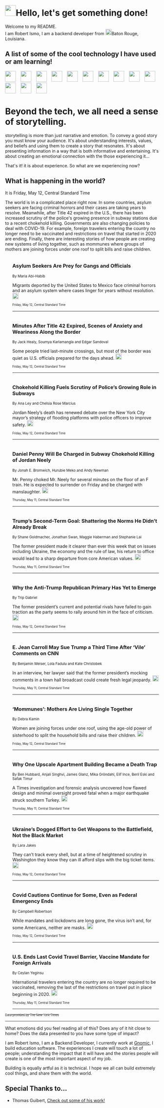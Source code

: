 <h1><img src="https://emojis.slackmojis.com/emojis/images/1643514375/3493/hot-coffee.gif?1643514375" width="35"/>Hello, let's get something done!</h1>

<p>Welcome to my README.<br/>
I am Robert Ismo, I am a backend developer from <img src="https://emojis.slackmojis.com/emojis/images/1638395689/50435/moulin_rouge.png?1638395689" width="20"/>Baton Rouge, Louisiana.</p>
<h2>A list of some of the cool technology I have used or am learning!</h2>
<p>
<img src="https://emojis.slackmojis.com/emojis/images/1643516091/21142/meow_bongotap.gif?1643516091" width="35" alt="">
<img src="https://img.shields.io/badge/Favorite%20Frontend%20Framework-SvelteKit-f83903" alt="">
<img src="https://img.shields.io/badge/Second%20Favorite-Vue-40b581" alt="">
<img src="https://img.shields.io/badge/Most%20Used%20Runtime-Nodejs-78b061" alt="">
<img src="https://emojis.slackmojis.com/emojis/images/1643517416/34482/fire.gif?1643517416" width="35" alt="">
<img src="https://img.shields.io/badge/Javascript%20But%20Better-Typescript-0078ca" alt="">
<img src="https://img.shields.io/badge/Favorite%20Language-Elixir-3e244d" alt="">
<img src="https://img.shields.io/badge/Containerize%20Everything-Docker-6ac9ef" alt="">
<img src="https://emojis.slackmojis.com/emojis/images/1643514596/5999/meow_party.gif?1643514596" width="35" alt="">
<img src="https://img.shields.io/badge/API%20Love%20Language-Graphql-de32a5" alt="">
<img src="https://img.shields.io/badge/Our%20Favorite%20Version%20Controller-Git-e94f33" alt="">
<img src="https://img.shields.io/badge/Favorite%20Database-Redis-d42d1d" alt="">
<img src="https://emojis.slackmojis.com/emojis/images/1643514559/5584/deployparrot.gif?1643514559" width="35" alt="">
<img src="https://img.shields.io/badge/Container%20Interstate-RabbitMQ-f66200" alt="">
<img src="https://img.shields.io/badge/Gotta%20Learn-Kubernetes-316adf" alt="">
<img src="https://img.shields.io/badge/Really%20Mature%20Now-WASM-654fef" alt="">
<img src="https://emojis.slackmojis.com/emojis/images/1666642497/61942/dance_vibe.gif?1666642497" width="35" alt="">
<img src="https://img.shields.io/badge/For%20My%20M1-ARM64-657d96" alt="">
<img src="https://img.shields.io/badge/Loving%20This%20So%20Much-TailwindCSS-17bcb5" alt="">
<img src="https://img.shields.io/badge/Cool%20Build%20Tool-Vite-f9cb24" alt="">
<img src="https://emojis.slackmojis.com/emojis/images/1669231376/62819/working-on-it.gif?1669231376" width="35" alt="">
<img src="https://img.shields.io/badge/Fun%20and%20Easy%20Database-MongoDB-5f8c49" alt="">
<img src="https://img.shields.io/badge/JS%20Life%20Support-NPM-c73737" alt="">
<img src="https://img.shields.io/badge/I%20Liked%20It-DynamoDB-0073b9" alt="">
<img src="https://emojis.slackmojis.com/emojis/images/1643514045/46/question.gif?1643514045" width="35" alt="">
<img src="https://img.shields.io/badge/cool-React-60d6f9" alt="">
<img src="https://img.shields.io/badge/Future%20Big%20Project-Lambda-f37e00" alt="">
<img src="https://img.shields.io/badge/NPM%20But%20Better-PNPM-f1aa07" alt="">
<img src="https://emojis.slackmojis.com/emojis/images/1643514943/9662/fbwow.gif?1643514943" width="35" alt="">
<img src="https://img.shields.io/badge/First%20Language-C-662079" alt="">
<img src="https://img.shields.io/badge/Where%20I%20Deploy%20Frontend-Vercel-000000" alt="">
<img src="https://img.shields.io/badge/Who%20Does%20not%20Want%20an%20App-Swift-f9492a" alt="">
<img src="https://emojis.slackmojis.com/emojis/images/1643514058/151/javascript.png?1643514058" width="35" alt="">
<img src="https://img.shields.io/badge/cool-Python-fbd542" alt="">
<img src="https://img.shields.io/badge/Favorite%20Something-Stripe-656cdc" alt="">
<img src="https://img.shields.io/badge/Of%20Course-HTML5-ed6327" alt="">
<img src="https://emojis.slackmojis.com/emojis/images/1660415405/60731/bomb.gif?1660415405" width="35" alt="">
<img src="https://img.shields.io/badge/hate-CSS-2964ec" alt="">
<img src="https://img.shields.io/badge/Learning-CircleCI-141215" alt="">
<img src="https://img.shields.io/badge/Learning-Rust-fbbb3b" alt="">
<img src="https://emojis.slackmojis.com/emojis/images/1660415397/60712/writing-hand.gif?1660415397" width="35" alt="">
<img src="https://img.shields.io/badge/Dev%20Browser%20of%20Choice-Firefox-cc4e26" alt="">
<img src="https://img.shields.io/badge/Recoverying%20From%20Windows-UNIX-1781e3" alt="">
<img src="https://img.shields.io/badge/LOVE-LogSeq-90c1c2" alt="">
<img src="https://emojis.slackmojis.com/emojis/images/1643514066/223/kirby.gif?1643514066" width="35" alt="">
<img src="https://img.shields.io/badge/Daily%20Driver-MacOS-e6e6e8" alt="">
<img src="https://img.shields.io/badge/Git%20Server-Github-000000" alt="">
<img src="https://img.shields.io/badge/enjoyable-EC2-f17428" alt="">
<img src="https://emojis.slackmojis.com/emojis/images/1643514239/2069/excited.gif?1643514239" width="35" alt="">
</p>
<h1>Beyond the tech, we all need a sense of storytelling.</h1>
<p>storytelling is more than just narrative and emotion. To convey a good story you must know your audience. It's about understanding interests, values, and beliefs and using them to create a story that resonates. It's about presenting information in a way that is both informative and entertaining. It's about creating an emotional connection with the those experiencing it...</p>
<p>That's it! it is about experience. So what are we experiencing now?</p>
<h2>What is happening in the world?</h2>
<p>It is Friday, May 12, Central Standard Time</p>
<p>
The world is in a complicated place right now. In some countries, asylum seekers are facing criminal horrors and their cases are taking years to resolve. Meanwhile, after Title 42 expired in the U.S., there has been increased scrutiny of the police&#39;s growing presence in subway stations due to a recent chokehold killing. Governments are also changing policies to deal with COVID-19. For example, foreign travelers entering the country no longer need to be vaccinated and restrictions on travel that started in 2020 are ending. Finally, there are interesting stories of how people are creating new systems of living together, such as mommunes where groups of mothers are joining forces under one roof to split bills and raise children.</p>
<ol>
<img src="https://img.shields.io/badge/-world-blue" alt="">
<h3>Asylum Seekers Are Prey for Gangs and Officials</h3>
<sub>By Maria Abi-Habib</sub>
<p>Migrants deported by the United States to Mexico face criminal horrors and an asylum system where cases linger for years without resolution.  <a href="https://nyti.ms/42vU59S"><img src="https://developer.nytimes.com/files/poweredby_nytimes_30b.png?v=1583354208352" height="20"></a></p>
<sub><sub>Friday, May 12, Central Standard Time</sub></sub>
<hr/>
<img src="https://img.shields.io/badge/-us-blue" alt="">
<h3>Minutes After Title 42 Expired, Scenes of Anxiety and Weariness Along the Border</h3>
<sub>By Jack Healy, Soumya Karlamangla and Edgar Sandoval</sub>
<p>Some people tried last-minute crossings, but most of the border was quiet as U.S. officials prepared for the days ahead.  <a href="https://nyti.ms/3NZjJQ9"><img src="https://developer.nytimes.com/files/poweredby_nytimes_30b.png?v=1583354208352" height="20"></a></p>
<sub><sub>Friday, May 12, Central Standard Time</sub></sub>
<hr/>
<img src="https://img.shields.io/badge/-nyregion-blue" alt="">
<h3>Chokehold Killing Fuels Scrutiny of Police’s Growing Role in Subways</h3>
<sub>By Ana Ley and Chelsia Rose Marcius</sub>
<p>Jordan Neely’s death has renewed debate over the New York City mayor’s strategy of flooding platforms with police officers to improve safety.  <a href="https://nyti.ms/3VVgTxo"><img src="https://developer.nytimes.com/files/poweredby_nytimes_30b.png?v=1583354208352" height="20"></a></p>
<sub><sub>Friday, May 12, Central Standard Time</sub></sub>
<hr/>
<img src="https://img.shields.io/badge/-nyregion-blue" alt="">
<h3>Daniel Penny Will Be Charged in Subway Chokehold Killing of Jordan Neely</h3>
<sub>By Jonah E. Bromwich, Hurubie Meko and Andy Newman</sub>
<p>Mr. Penny choked Mr. Neely for several minutes on the floor of an F train. He is expected to surrender on Friday and be charged with manslaughter.  <a href="https://nyti.ms/41uxrgZ"><img src="https://developer.nytimes.com/files/poweredby_nytimes_30b.png?v=1583354208352" height="20"></a></p>
<sub><sub>Thursday, May 11, Central Standard Time</sub></sub>
<hr/>
<img src="https://img.shields.io/badge/-us-blue" alt="">
<h3>Trump’s Second-Term Goal: Shattering the Norms He Didn’t Already Break</h3>
<sub>By Shane Goldmacher, Jonathan Swan, Maggie Haberman and Stephanie Lai</sub>
<p>The former president made it clearer than ever this week that on issues including Ukraine, the economy and the rule of law, his return to office would lead to a sharp departure from core American values.  <a href="https://nyti.ms/42AlqIk"><img src="https://developer.nytimes.com/files/poweredby_nytimes_30b.png?v=1583354208352" height="20"></a></p>
<sub><sub>Thursday, May 11, Central Standard Time</sub></sub>
<hr/>
<img src="https://img.shields.io/badge/-us-blue" alt="">
<h3>Why the Anti-Trump Republican Primary Has Yet to Emerge</h3>
<sub>By Trip Gabriel</sub>
<p>The former president’s current and potential rivals have failed to gain traction as the party seems to rally around him in the face of criticism.  <a href="https://nyti.ms/3VTMdN7"><img src="https://developer.nytimes.com/files/poweredby_nytimes_30b.png?v=1583354208352" height="20"></a></p>
<sub><sub>Friday, May 12, Central Standard Time</sub></sub>
<hr/>
<img src="https://img.shields.io/badge/-nyregion-blue" alt="">
<h3>E. Jean Carroll May Sue Trump a Third Time After ‘Vile’ Comments on CNN</h3>
<sub>By Benjamin Weiser, Lola Fadulu and Kate Christobek</sub>
<p>In an interview, her lawyer said that the former president’s mocking comments in a town hall broadcast could create fresh legal jeopardy.  <a href="https://nyti.ms/3Bj6amR"><img src="https://developer.nytimes.com/files/poweredby_nytimes_30b.png?v=1583354208352" height="20"></a></p>
<sub><sub>Thursday, May 11, Central Standard Time</sub></sub>
<hr/>
<img src="https://img.shields.io/badge/-realestate-blue" alt="">
<h3>‘Mommunes’: Mothers Are Living Single Together</h3>
<sub>By Debra Kamin</sub>
<p>Women are joining forces under one roof, using the age-old power of sisterhood to split the household bills and raise their children.  <a href="https://nyti.ms/3pzUOIL"><img src="https://developer.nytimes.com/files/poweredby_nytimes_30b.png?v=1583354208352" height="20"></a></p>
<sub><sub>Friday, May 12, Central Standard Time</sub></sub>
<hr/>
<img src="https://img.shields.io/badge/-world-blue" alt="">
<h3>Why One Upscale Apartment Building Became a Death Trap</h3>
<sub>By Ben Hubbard, Anjali Singhvi, James Glanz, Mika Gröndahl, Elif Ince, Beril Eski and Safak Timur</sub>
<p>A Times investigation and forensic analysis uncovered how flawed design and minimal oversight proved fatal when a major earthquake struck southern Turkey.  <a href="https://nyti.ms/3nWymJl"><img src="https://developer.nytimes.com/files/poweredby_nytimes_30b.png?v=1583354208352" height="20"></a></p>
<sub><sub>Thursday, May 11, Central Standard Time</sub></sub>
<hr/>
<img src="https://img.shields.io/badge/-world-blue" alt="">
<h3>Ukraine’s Dogged Effort to Get Weapons to the Battlefield, Not the Black Market</h3>
<sub>By Lara Jakes</sub>
<p>They can’t track every shell, but at a time of heightened scrutiny in Washington they know they can ill afford slips with the big ticket items.  <a href="https://nyti.ms/3nSHU82"><img src="https://developer.nytimes.com/files/poweredby_nytimes_30b.png?v=1583354208352" height="20"></a></p>
<sub><sub>Friday, May 12, Central Standard Time</sub></sub>
<hr/>
<img src="https://img.shields.io/badge/-us-blue" alt="">
<h3>Covid Cautions Continue for Some, Even as Federal Emergency Ends</h3>
<sub>By Campbell Robertson</sub>
<p>While mandates and lockdowns are long gone, the virus isn’t and, for some Americans, neither are masks.  <a href="https://nyti.ms/3BhSkRO"><img src="https://developer.nytimes.com/files/poweredby_nytimes_30b.png?v=1583354208352" height="20"></a></p>
<sub><sub>Friday, May 12, Central Standard Time</sub></sub>
<hr/>
<img src="https://img.shields.io/badge/-travel-blue" alt="">
<h3>U.S. Ends Last Covid Travel Barrier, Vaccine Mandate for Foreign Arrivals</h3>
<sub>By Ceylan Yeginsu</sub>
<p>International travelers entering the country are no longer required to be vaccinated, removing the last of the restrictions on travel put in place beginning in 2020.  <a href="https://nyti.ms/41zbjlw"><img src="https://developer.nytimes.com/files/poweredby_nytimes_30b.png?v=1583354208352" height="20"></a></p>
<sub><sub>Thursday, May 11, Central Standard Time</sub></sub>
<hr/>
</ol>
<a href="https://developer.nytimes.com"><sub><sub>Data provided by The New York Times</sub></sub></a>
<hr/>
<p>What emotions did you feel reading all of this? Does any of it hit close to home? Does the data presented to you have some type of impact?</p>
<p>I am Robert Ismo, I am a Backend Developer, I currently work at <a href="https://gnomic.education/">Gnomic</a>, I build education software. The experiences I create will touch a lot of people; understanding the impact that it will have and the stories people will create is one of the most important aspect of my job.</p>
<p>Building is equally artful as it is technical. I hope we all can build extremely cool things, and share them with the world.</p>
<h2>Special Thanks to...</h2>
<ul>
<li>Thomas Guibert, <a href="https://github.com/thmsgbrt/thmsgbrt">Check out some of his work!</a></li>
</ul>